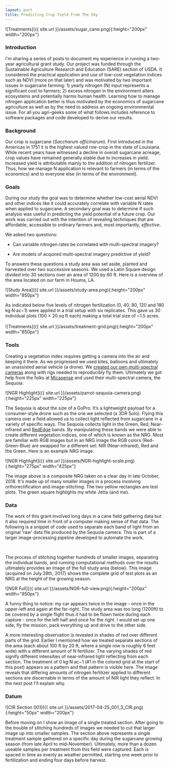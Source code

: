 ```yaml
---
layout: post
title: Predicting Crop Yield From The Sky
---
```


![Treatments]({{ site.url }}/assets/sugar_cane.png){:height="200px" width="200px"} 

### Introduction

I'm sharing a series of posts to document my experience in running a two-year agricultural grant study. Our project was funded through the Sustainable Agriculture Research and Education (SARE) section of USDA. It considered the practical application and use of low-cost vegetation indices such as NDVI (more on that later) and was motivated by two important issues in sugarcane farming: 1) yearly nitrogen (N) input represents a significant cost to farmers; 2) excess nitrogen in the environment alters ecosystems and potentially harms human health. Learning how to manage nitrogen application better is thus motivated by the economics of sugarcane agriculture as well as by the need to address an ongoing environmental issue. For all you agri-geeks some of what follows includes reference to software packages and code developed to derive our results.

### Background

Our crop is sugarcane (*Saccharum officinarum*). First introduced in the Americas in 1751 it is the highest valued row-crop in the state of Louisiana. While recent years have witnessed a decline in overall sugarcane acreage, crop values have remained generally stable due to increases in yield. Increased yield is attributable mainly to the addition of nitrogen fertilizer. Thus, how we manage N application is relevant to farmers (in terms of the economics) and to everyone else (in terms of the environment). 
 
### Goals
During our study the goal was to determine whether low-cost aerial NDVI and other indices like it could accurately correlate with variable N rates when applied to sugarcane. A secondary goal was to determine if such analysis was useful in predicting the yield potential of a future crop. Our work was carried out with the intention of revealing techniques that are affordable, accessible to ordinary farmers and, most importantly, *effective*.

We asked two questions:

* Can variable nitrogen rates be correlated with multi-spectral imagery?

* Are models of acquired multi-spectral imagery predictive of yield?


 To answers these questions a study area was set aside, planted and harvested over two successive seasons. We used a Latin Square design divided into 30 sections over an area of 1200 by 60 ft. Here is a overview of the area located on our farm in Houma, LA.

![Study Area]({{ site.url }}/assets/study-area.png){:height="200px" width="850px"} 

As indicated below five levels of nitrogen fertilization (0, 40, 80, 120 and 180 kg·N·ac−1) were applied in a trial setup with six replicates. This gave us 30 individual plots (100 × 20 sq ft each) making a total trial size of ~1.5 acres.
<br />  
![Treatments]({{ site.url }}/assets/treatment-grid.png){:height="200px" width="850px"} 
<br />  

### Tools

Creating a vegetation index requires getting a camera into the air and keeping it there. As we progressed we used kites, balloons and ultimately an unassisted aerial vehicle (a drone). We [created our own multi-spectral cameras](https://publiclab.org/wiki/near-infrared-camera) along with rigs needed to reproducibly fly them. Ultimately we got help from the folks at [Micasense](https://www.micasense.com/) and used their multi-spectral camera, the Sequoia:

![NGR Highlight]({{ site.url }}/assets/parrot-sequoia-camera.png){:height="225px" width="225px"}

The Sequoia is about the size of a GoPro. It’s a lightweight payload for a consumer-style drone such as the one we selected (a 3DR Solo). Flying this camera over a field allowed us to collect light reflected from sugarcane in a variety of specific ways. The Sequoia collects light in the Green, Red, Near-infrared and [RedEdge](https://en.wikipedia.org/wiki/Red_edge) bands. By manipulating these bands we were able to create different vegetation indices, one of which is known as the NRG. Most are familiar with RGB images but in an NRG image the RGB colors (Red-Green-Blue) are swapped for a different set: NIR (Near-infrared), Red and the Green. Here is an example NRG image.

![NGR Highlight]({{ site.url }}/assets/NGR-highlight-scale.png){:height="275px" width="425px"}

The image above is a composite NRG taken on a clear day in late October, 2018. It's made up of many smaller images in a process involving orthorectification and image-stitching. The two yellow rectangles are test plots. The green square highlights my white Jetta (and me). 

### Data

The work of this grant involved long days in a cane field gathering data but it also required time in front of a computer making sense of that data. The following is a snippet of code used to separate each band of light from an original 'raw' data file produced by the Sequoia camera. This is part of a larger image-processing pipeline developed to automate the work.
<br />  

<!-- {% highlight python %} {% endhighlight %} -->
<script src="https://gist.github.com/geraldmc/1d3f059a33a30caf73a7f0446892f76f.js"></script>
<br />  

The process of stitching together hundreds of smaller images, separating the individual bands, and running computational methods over the results ultimately provides an image of the full study area (below). This image (acquired on July 28th, 2017) shows the complete grid of test plots as an NRG at the height of the growing season.

![NGR Full]({{ site.url }}/assets/NGR-full-view.png){:height="200px" width="850px"} 

A funny thing to notice: my car appears twice in the image - once in the upper-left and again at the far-right. The study area was too long (1200ft) to be covered by a single flight thus it had to be flown twice during each capture - once for the left half and once for the right. I would set up one side, fly the mission, pack everything up and drive to the other side.

A more interesting observation is revealed in shades of red over different parts of the grid. Earlier I mentioned how we treated separate sections of the area (each about 100 ft by 20 ft, where a single row is roughly 6 feet wide) with a different amount of N fertilizer. The varying shades of red signify different intensities of near-infrared light reflecting from each section. The treatment of 0 kg·N·ac−1 (#1 in the colored grid at the start of this post) appears as a pattern and that pattern is visible here. The image reveals that differing amounts of nitrogen fertilizer applied to different sections are discernable in terms of the amount of NIR light they reflect. In the next post I'll explain why.    

### Datum

![CIR Section 001]({{ site.url }}/assets/2017-04-25_001_3_CIR.png){:height="50px" width="200px"} 

Before moving on I show an image of a single treated section. After going to the trouble of  stitching hundreds of images we needed to cut that larger image up into smaller samples. The section above represents a single treatment sample gathered on a specific day during the sugarcane growing season (from late April to mid-November). Ultimately, more than a dozen useable samples per treatment from this field were captured. Each is spaced in time as evenly as weather permitted, starting one week prior to fertilization and ending four days before harvest.